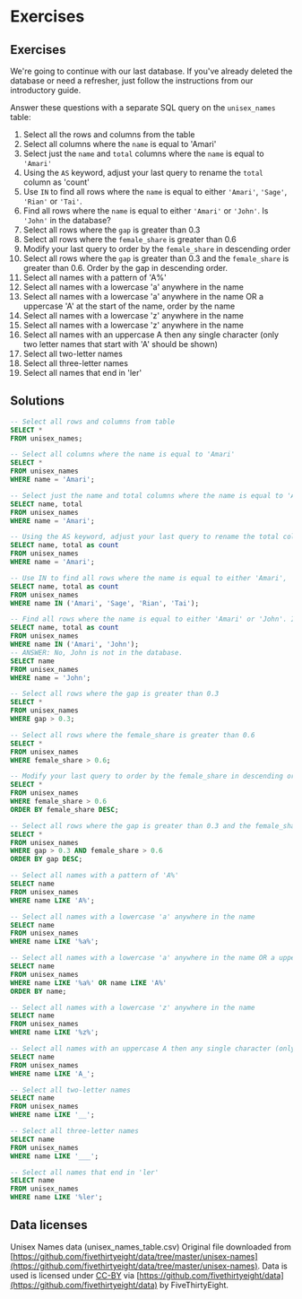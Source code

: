 # Exercises

## Exercises
We're going to continue with our last database. If you've already deleted the database or need a refresher, just follow the instructions from our introductory guide.

Answer these questions with a separate SQL query on the `unisex_names` table: 

1. Select all the rows and columns from the table
2. Select all columns where the `name` is equal to 'Amari'
3. Select just the `name` and `total` columns where the `name` is equal to `'Amari'`
4. Using the `AS` keyword, adjust your last query to rename the `total` column as 'count'
5. Use `IN` to find all rows where the `name` is equal to either `'Amari'`, `'Sage'`, `'Rian'` or `'Tai'`.
6. Find all rows where the `name` is equal to either `'Amari'` or `'John'`. Is `'John'` in the database?
7. Select all rows where the `gap` is greater than 0.3
8. Select all rows where the `female_share` is greater than 0.6
9. Modify your last query to order by the `female_share` in descending order
10. Select all rows where the `gap` is greater than 0.3 and the `female_share` is greater than 0.6. Order by the gap in descending order.
11. Select all names with a pattern of 'A%'
12. Select all names with a lowercase 'a' anywhere in the name
13. Select all names with a lowercase 'a' anywhere in the name OR a uppercase 'A' at the start of the name, order by the name
14. Select all names with a lowercase 'z' anywhere in the name
15. Select all names with a lowercase 'z' anywhere in the name
16. Select all names with an uppercase A then any single character (only two letter names that start with 'A' should be shown)
17. Select all two-letter names
18. Select all three-letter names
19. Select all names that end in 'ler'

## Solutions

```sql
-- Select all rows and columns from table
SELECT *
FROM unisex_names;

-- Select all columns where the name is equal to 'Amari'
SELECT *
FROM unisex_names
WHERE name = 'Amari';

-- Select just the name and total columns where the name is equal to 'Amari'
SELECT name, total
FROM unisex_names
WHERE name = 'Amari';

-- Using the AS keyword, adjust your last query to rename the total column as 'count'
SELECT name, total as count
FROM unisex_names
WHERE name = 'Amari';

-- Use IN to find all rows where the name is equal to either 'Amari', 'Sage', 'Rian' or 'Tai'.
SELECT name, total as count
FROM unisex_names
WHERE name IN ('Amari', 'Sage', 'Rian', 'Tai');

-- Find all rows where the name is equal to either 'Amari' or 'John'. Is 'John' in the database?
SELECT name, total as count
FROM unisex_names
WHERE name IN ('Amari', 'John');
-- ANSWER: No, John is not in the database.
SELECT name
FROM unisex_names
WHERE name = 'John';

-- Select all rows where the gap is greater than 0.3
SELECT *
FROM unisex_names
WHERE gap > 0.3;

-- Select all rows where the female_share is greater than 0.6
SELECT *
FROM unisex_names
WHERE female_share > 0.6;

-- Modify your last query to order by the female_share in descending order
SELECT *
FROM unisex_names
WHERE female_share > 0.6
ORDER BY female_share DESC;

-- Select all rows where the gap is greater than 0.3 and the female_share is greater than 0.6. Order by the gap in descending order.
SELECT *
FROM unisex_names
WHERE gap > 0.3 AND female_share > 0.6
ORDER BY gap DESC;

-- Select all names with a pattern of 'A%'
SELECT name
FROM unisex_names
WHERE name LIKE 'A%';

-- Select all names with a lowercase 'a' anywhere in the name
SELECT name
FROM unisex_names
WHERE name LIKE '%a%';

-- Select all names with a lowercase 'a' anywhere in the name OR a uppercase 'A' at the start of the name, order by the name
SELECT name
FROM unisex_names
WHERE name LIKE '%a%' OR name LIKE 'A%'
ORDER BY name;

-- Select all names with a lowercase 'z' anywhere in the name
SELECT name
FROM unisex_names
WHERE name LIKE '%z%';

-- Select all names with an uppercase A then any single character (only two letter names that start with 'A' should be shown)
SELECT name
FROM unisex_names
WHERE name LIKE 'A_';

-- Select all two-letter names
SELECT name
FROM unisex_names
WHERE name LIKE '__';

-- Select all three-letter names
SELECT name
FROM unisex_names
WHERE name LIKE '___';

-- Select all names that end in 'ler'
SELECT name
FROM unisex_names
WHERE name LIKE '%ler';
```

## Data licenses
Unisex Names data (unisex_names_table.csv)
Original file downloaded from [https://github.com/fivethirtyeight/data/tree/master/unisex-names](https://github.com/fivethirtyeight/data/tree/master/unisex-names). Data is used is licensed under [CC-BY](https://github.com/fivethirtyeight/data/blob/master/LICENSE) via [https://github.com/fivethirtyeight/data](https://github.com/fivethirtyeight/data) by FiveThirtyEight.